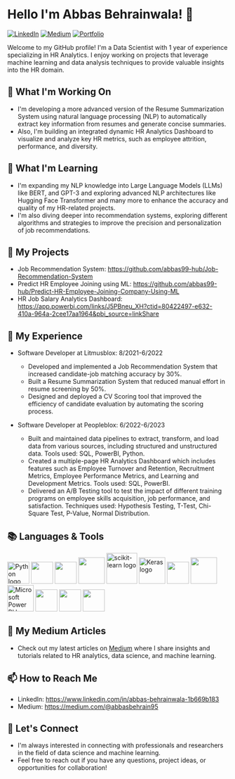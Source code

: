 # Hello I'm Abbas Behrainwala! 👋
[![LinkedIn](https://img.shields.io/badge/-LinkedIn-blue?style=flat&logo=Linkedin&logoColor=white)](https://www.linkedin.com/in/abbas-behrainwala-1b669b183)
[![Medium](https://img.shields.io/badge/-Medium-black?style=flat&logo=medium&logoColor=white)](https://medium.com/@abbasbehrain95)
[![Portfolio](https://img.shields.io/badge/-Portfolio-orange?style=flat)](https://your-portfolio-website.com)

Welcome to my GitHub profile! I'm a Data Scientist with 1 year of experience specializing in HR Analytics. I enjoy working on projects that leverage machine learning and data analysis techniques to provide valuable insights into the HR domain.

## 🔭 What I'm Working On

- I'm developing a more advanced version of the Resume Summarization System using natural language processing (NLP) to automatically extract key information from resumes and generate concise summaries.
- Also, I'm building an integrated dynamic HR Analytics Dashboard to visualize and analyze key HR metrics, such as employee attrition, performance, and diversity.

## 🌱 What I'm Learning

- I'm expanding my NLP knowledge into Large Language Models (LLMs) like BERT, and GPT-3 and exploring advanced NLP architectures like Hugging Face Transformer and many more to enhance the accuracy and quality of my HR-related projects.
- I'm also diving deeper into recommendation systems, exploring different algorithms and strategies to improve the precision and personalization of job recommendations.

## 🚀 My Projects

- Job Recommendation System: https://github.com/abbas99-hub/Job-Recommendation-System
- Predict HR Employee Joining using ML: https://github.com/abbas99-hub/Predict-HR-Employee-Joining-Company-Using-ML
- HR Job Salary Analytics Dashboard: https://app.powerbi.com/links/J5PBneu_XH?ctid=80422497-e632-410a-964a-2cee17aa1964&pbi_source=linkShare 

## 💼 My Experience

- Software Developer at Litmusblox: 8/2021-6/2022
  - Developed and implemented a Job Recommendation System that increased candidate-job matching accuracy by 30%.
  - Built a Resume Summarization System that reduced manual effort in resume screening by 50%.
  - Designed and deployed a CV Scoring tool that improved the efficiency of candidate evaluation by automating the scoring process.

- Software Developer at Peopleblox: 6/2022-6/2023
  - Built and maintained data pipelines to extract, transform, and load data from various sources, including structured and unstructured data. Tools used: SQL, PowerBI, Python.
  - Created a multiple-page HR Analytics Dashboard which includes features such as Employee Turnover and Retention, Recruitment Metrics, Employee Performance Metrics, and Learning and Development Metrics. Tools used: SQL, PowerBI.
  - Delivered an A/B Testing tool to test the impact of different training programs on employee skills acquisition, job performance, and satisfaction. Techniques used: Hypothesis Testing, T-Test, Chi-Square Test, P-Value, Normal Distribution.

## 📚 Languages & Tools
<!DOCTYPE html>
<html>
<body>
    <p>
      <img src="https://cdn.jsdelivr.net/gh/devicons/devicon/icons/python/python-original-wordmark.svg" alt="Python logo" height="50" width="50" />
      <img src="https://cdn.jsdelivr.net/gh/devicons/devicon/icons/postgresql/postgresql-original-wordmark.svg" height="50" width="50"/>
      <img src="https://cdn.jsdelivr.net/gh/devicons/devicon/icons/git/git-original-wordmark.svg" height="50" width="50" />
      <img src="https://cdn.jsdelivr.net/gh/devicons/devicon/icons/tensorflow/tensorflow-original-wordmark.svg" height="60" width="60"/>
      <img src="https://upload.wikimedia.org/wikipedia/commons/0/05/Scikit_learn_logo_small.svg" alt="scikit-learn logo" width=70 height=70 />
      <img src="https://upload.wikimedia.org/wikipedia/commons/c/c9/Keras_Logo.jpg" alt="Keras logo" height=60 width=60/>
      <img src="https://cdn.jsdelivr.net/gh/devicons/devicon/icons/pytorch/pytorch-original-wordmark.svg" height=50 width=50 />
      <img src="https://cdn.jsdelivr.net/gh/devicons/devicon/icons/azure/azure-original-wordmark.svg" height=60 width=60 />
      <img src="https://powerbi.microsoft.com/pictures/shared/social/social-default-image.png" alt="Microsoft Power BI logo" width=60          height=60 />
      <img src="https://cdn.jsdelivr.net/gh/devicons/devicon/icons/jupyter/jupyter-original-wordmark.svg" height=50 width=50 />
      <img src="https://cdn.jsdelivr.net/gh/devicons/devicon/icons/flask/flask-original-wordmark.svg" height=50 width=50 />
      <img src="https://cdn.jsdelivr.net/gh/devicons/devicon/icons/django/django-plain-wordmark.svg" height=50 width=50 />
                  
          
  </p>
</body>
</html>


## 📝 My Medium Articles

- Check out my latest articles on [Medium](https://medium.com/@abbasbehrain95) where I share insights and tutorials related to HR analytics, data science, and machine learning.

## 📫 How to Reach Me

- LinkedIn: https://www.linkedin.com/in/abbas-behrainwala-1b669b183
- Medium: https://medium.com/@abbasbehrain95

## 🤝 Let's Connect

- I'm always interested in connecting with professionals and researchers in the field of data science and machine learning.
- Feel free to reach out if you have any questions, project ideas, or opportunities for collaboration!
